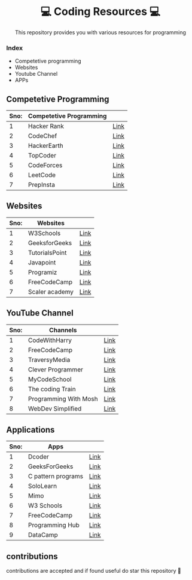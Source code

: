 # <h1 align="center"> 💻 Coding Resources 💻</h1>
<p align ="center">This repository provides you with various resources for programming</P>

### Index
- Competetive programming 
- Websites
- Youtube Channel
- APPs



## Competetive Programming

|Sno:|  Competetive Programming  |    |
|----| ------------- | ------------- |
|1   | Hacker Rank   | [Link](https://www.hackerrank.com/)  |       
|2   | CodeChef| [Link](https://www.codechef.com/)|          
|3   | HackerEarth| [Link](https://www.hackerearth.com/)  |        
|4   | TopCoder | [Link](https://www.topcoder.com/)|         
|5   | CodeForces  | [Link](https://codeforces.com/) |        
|6   | LeetCode | [Link](https://leetcode.com/)         | 
|7   | PrepInsta| [Link](https://prepinsta.com/)         | 

## Websites

|Sno:|  Websites |    | 
|----| ------------- | ------------- |
|1   | W3Schools  | [Link](https://www.w3schools.com)  |       
|2   | GeeksforGeeks| [Link](https://www.geeksforgeeks.org)|          
|3   | TutorialsPoint| [Link](https://www.tutorialspoint.com)  |        
|4   | Javapoint | [Link](https://www.javatpoint.com)|         
|5   | Programiz | [Link](https://www.programiz.com) |        
|6   | FreeCodeCamp| [Link](https://www.freecodecamp.org)         | 
|7   | Scaler academy| [Link](https://www.scaler.com)         | 


## YouTube Channel

|Sno:| Channels|    |      
|----| ------------- | ------------- |
|1   | CodeWithHarry | [Link](https://youtube.com/@CodeWithHarry) |       
|2   | FreeCodeCamp| [Link](https://youtube.com/@freecodecamp)|          
|3   | TraversyMedia| [Link](https://youtube.com/@TraversyMedia)|     
|4   | Clever Programmer| [Link](https://youtube.com/@CleverProgrammer)|         
|5   | MyCodeSchool| [Link](https://youtube.com/@mycodeschool)|        
|6   | The coding Train| [Link](https://youtube.com/@TheCodingTrain)         | 
|7   | Programming With Mosh| [Link](https://youtube.com/@programmingwithmosh )         | 
|8   | WebDev Simplified| [Link](https://youtube.com/@WebDevSimplified)         | 

## Applications 

|Sno:| Apps|    |    
|----| ------------- | ------------- |
|1   | Dcoder | [Link](https://play.google.com/store/apps/details?id=com.paprbit.dcoder)  |       
|2   | GeeksForGeeks| [Link](https://play.google.com/store/apps/details?id=free.programming.programming)|          
|3   | C pattern programs| [Link](https://play.google.com/store/apps/details?id=com.sitseducators.cpatternprogramsfree)  |
|4   | SoloLearn | [Link](https://play.google.com/store/apps/details?id=com.sololearn)  |       
|5   | Mimo| [Link](https://play.google.com/store/apps/details?id=com.getmimo)|          
|6   | W3 Schools| [Link](https://play.google.com/store/apps/details?id=com.w3schools19359.frostweb)  |        
|7   | FreeCodeCamp| [Link](Sorting_Programs/Quicksort.c)|         
|8   | Programming Hub| [Link](https://play.google.com/store/apps/details?id=com.freeit.java) |        
|9   | DataCamp| [Link](https://play.google.com/store/apps/details?id=com.freeit.java )         | 

## contributions
contributions are accepted and if found useful do star this repository 👐

